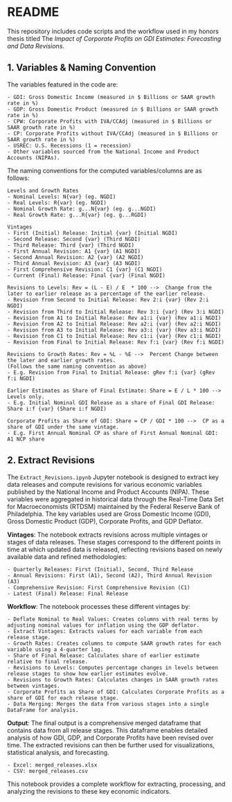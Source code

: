 # README
This repository includes code scripts and the workflow used in my honors thesis titled The _Impact of Corporate Profits on GDI Estimates: Forecasting and Data Revisions_.

## 1. Variables & Naming Convention

The variables featured in the code are:

    - GDI: Gross Domestic Income (measured in $ Billions or SAAR growth rate in %)
    - GDP: Gross Domestic Product (measured in $ Billions or SAAR growth rate in %)
    - CPW: Corporate Profits with IVA/CCAdj (measured in $ Billions or SAAR growth rate in %)
    - CP: Corporate Profits without IVA/CCAdj (measured in $ Billions or SAAR growth rate in %)
    - USREC: U.S. Recessions (1 = recession)
    - Other variables sourced from the National Income and Product Accounts (NIPAs).


The naming conventions for the computed variables/columns are as follows:

    Levels and Growth Rates
    - Nominal Levels: N{var} (eg. NGDI)  
    - Real Levels: R{var} (eg. NGDI)  
    - Nominal Growth Rate: g...N{var} (eg. g...NGDI)  
    - Real Growth Rate: g...R{var} (eg. g...RGDI)  

    Vintages
    - First (Initial) Release: Initial {var} (Initial NGDI)  
    - Second Release: Second {var} (Third NGDI)  
    - Third Release: Third {var} (Third NGDI)  
    - First Annual Revision: A1 {var} (A1 NGDI)  
    - Second Annual Revision: A2 {var} (A2 NGDI)  
    - Third Annual Revision: A3 {var} (A3 NGDI)  
    - First Comprehensive Revision: C1 {var} (C1 NGDI)  
    - Current (Final) Release: Final {var} (Final NGDI)  

    Revisions to Levels: Rev = (L - E) / E  * 100 -->  Change from the later to earlier release as a percentage of the earlier release.
    - Revision from Second to Initial Release: Rev 2:i {var} (Rev 2:i NGDI)
    - Revision from Third to Initial Release: Rev 3:i {var} (Rev 3:i NGDI)
    - Revision from A1 to Initial Release: Rev a1:i {var} (Rev a1:i NGDI)
    - Revision from A2 to Initial Release: Rev a2:i {var} (Rev a2:i NGDI)
    - Revision from A3 to Initial Release: Rev a3:i {var} (Rev a3:i NGDI)
    - Revision from C1 to Initial Release: Rev c1:i {var} (Rev c1:i NGDI)
    - Revision from Final to Initial Release: Rev f:i {var} (Rev f:i NGDI)

    Revisions to Growth Rates: Rev = %L - %E -->  Percent Change between the later and earlier growth rates.
    (Follows the same naming convention as above)
    - E.g. Revision from Final to Initial Release: gRev f:i {var} (gRev f:i NGDI)

    Earlier Estimates as Share of Final Estimate: Share = E / L * 100 -->  Levels only.
    - E.g. Initial Nominal GDI Release as a share of Final GDI Release: Share i:f {var} (Share i:f NGDI)

    Corporate Profits as Share of GDI: Share = CP / GDI * 100 -->  CP as a share of GDI under the same vintage.
    - E.g. First Annual Nominal CP as share of First Annual Nominal GDI: A1 NCP share 

## 2. Extract Revisions

The ```Extract_Revisions.ipynb``` Jupyter notebook is designed to extract key data releases and compute revisions for various economic variables published by the National Income and Product Accounts (NIPA). These variables were aggregated in historical data through the Real-Time Data Set for Macroeconomists (RTDSM) maintained by the Federal Reserve Bank of Philadelphia. The key variables used are Gross Domestic Income (GDI), Gross Domestic Product (GDP), Corporate Profits, and GDP Deflator.

**Vintages**: The notebook extracts revisions across multiple vintages or stages of data releases. These stages correspond to the different points in time at which updated data is released, reflecting revisions based on newly available data and refined methodologies:

    - Quarterly Releases: First (Initial), Second, Third Release
    - Annual Revisions: First (A1), Second (A2), Third Annual Revision (A3)
    - Comprehensive Revision: First Comprehensive Revision (C1)
    - Latest (Final) Release: Final Release
    
**Workflow**: The notebook processes these different vintages by:  

    - Deflate Nominal to Real Values: Creates columns with real terms by adjusting nominal values for inflation using the GDP deflator.
    - Extract Vintages: Extracts values for each variable from each release stage.
    - Growth Rates: Creates columns to compute SAAR growth rates for each variable using a 4-quarter lag.
    - Share of Final Release: Calculates share of earlier estimate relative to final release. 
    - Revisions to Levels: Computes percentage changes in levels between release stages to show how earlier estimates evolve.
    - Revisions to Growth Rates: Calculates changes in SAAR growth rates between vintages.
    - Corporate Profits as Share of GDI: Calculates Corporate Profits as a share of GDI for each release stage.
    - Data Merging: Merges the data from various stages into a single DataFrame for analysis.

**Output**: The final output is a comprehensive merged dataframe that contains data from all release stages. This dataframe enables detailed analysis of how GDI, GDP, and Corporate Profits have been revised over time. The extracted revisions can then be further used for visualizations, statistical analysis, and forecasting.

    - Excel: merged_releases.xlsx
    - CSV: merged_releases.csv

This notebook provides a complete workflow for extracting, processing, and analyzing the revisions to these key economic indicators.
